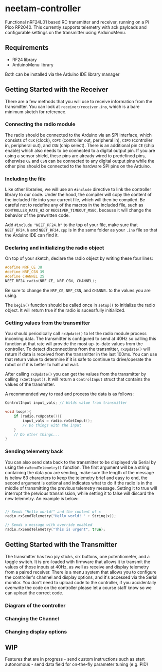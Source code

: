 # neetam-controller
Functional nRF24L01 based RC transmitter and receiver, running on a Pi Pico RP2040. This currently supports telemetry with ack payloads and configurable settings on the transmitter using ArduinoMenu.

## Requirements
- RF24 library
- ArduinoMenu library

Both can be installed via the Arduino IDE library manager

## Getting Started with the Receiver

There are a few methods that you will use to receive information from the transmitter. You can look at `receiver/receiver.ino`, which is a bare minimum sketch for reference.

### Connecting the radio module 
The radio should be connected to the Arduino via an SPI interface, which consists of `CLK` (clock), `COPI` (controller out, peripheral in), `CIPO` (controller in, peripheral out), and `CSN` (chip select). There is an additional pin `CE` (chip enable) which also needs to be connected to a digital output pin. If you are using a sensor shield, these pins are already wired to predefined pins, otherwise `CE` and `CSN` can be connected to any digital output pins while the other pins should be connected to the hardware SPI pins on the Arduino. 

### Including the file

Like other libraries, we will use an `#include` directive to link the controller library to our code. Under the hood, the compiler will copy the content of the included file into your current file, which will then be compiled. Be careful not to redefine any of the macros in the included file, such as `CONTROLLER_RATE_HZ` or `RECEIVER_TIMEOUT_MSEC`, because it will change the behavior of the prewritten code.

Add `#include "NEET_RF24.h"` to the top of your file, make sure that `NEET_RF24.h` and `NEET_RF24.cpp` is in the same folder as your `.ino` file so that the Arduino IDE can find it.

### Declaring and initializing the radio object

On top of your sketch, declare the radio object by writing these four lines:

```c++
#define NRF_CE 38
#define NRF_CSN 39
#define CHANNEL 25
NEET_RF24 radio(NRF_CE, NRF_CSN, CHANNEL);
```

Be sure to change the `NRF_CE`, `NRF_CSN`, and `CHANNEL` to the values you are using.

The `begin()` function should be called once in `setup()` to initialize the radio object. It will return true if the radio is sucessfully initialized.

### Getting values from the transmitter

You should periodically call `rxUpdate()` to let the radio module process incoming data. The transmitter is configured to send at 40Hz so calling this function at that rate will provide the most up-to-date values from the controller. To detect disconnections from the transmitter, `rxUpdate()` will return if data is received from the transmitter in the last 100ms. You can use that return value to determine if it is safe to continue to drive/operate the robot or if it is better to halt and wait.

After calling `rxUpdate()` you can get the values from the transmitter by calling `rxGetInput()`. It will return a `ControlInput` struct that contains the values of the transmitter.

A recommended way to read and process the data is as follows: 
```c++
ControlInput input_vals; // Holds value from transmitter

void loop(){
    if (radio.rxUpdate()){
        input_vals = radio.rxGetInput();
        // Do things with the input
    }
    // Do other things...
}
```

### Sending telemetry back

You can also send data back to the transmitter to be displayed via Serial by using the `rxSendTelemetry()` function. The first argument will be a string containing the data you are sending, make sure the length of the message is below 63 characters to keep the telemetry brief and easy to end, the second argument is optional and indicates what to do if the radio is in the middle of transmitting the previous telemetry message. Setting it to true will interrupt the previous transmission, while setting it to false will discard the new telemetry. An example is below:

```c++

// Sends "Hello world!" and the content of x
radio.rxSendTelemetry("Hello world! " + String(x));

// Sends a message with override enabled
radio.rxSendTelemetry("This is urgent", true);
```

## Getting Started with the Transmitter

The transmitter has two joy sticks, six buttons, one potentiometer, and a toggle switch. It is pre-loaded with firmware that allows it to transmit the values of those inputs at 40Hz, as well as receive and display telemetry from a paired receiver. There is a menu system that allows you to configure the controller's channel and display options, and it's accessed via the Serial monitor. You don't need to upload code to the controller, if you accidentally overwrite the code on the controller please let a course staff know so we can upload the correct code. 

### Diagram of the controller

### Changing the Channel

### Changing display options



## WIP

Features that are in progress
    - send custom instructions such as start autonomous
    - send data field for on-the-fly parameter tuning (e.g. PID)